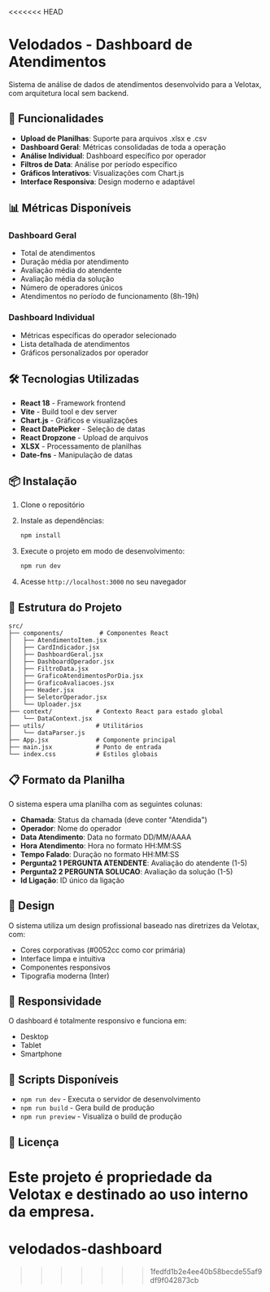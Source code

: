 <<<<<<< HEAD
# Velodados - Dashboard de Atendimentos

Sistema de análise de dados de atendimentos desenvolvido para a Velotax, com arquitetura local sem backend.

## 🚀 Funcionalidades

- **Upload de Planilhas**: Suporte para arquivos .xlsx e .csv
- **Dashboard Geral**: Métricas consolidadas de toda a operação
- **Análise Individual**: Dashboard específico por operador
- **Filtros de Data**: Análise por período específico
- **Gráficos Interativos**: Visualizações com Chart.js
- **Interface Responsiva**: Design moderno e adaptável

## 📊 Métricas Disponíveis

### Dashboard Geral
- Total de atendimentos
- Duração média por atendimento
- Avaliação média do atendente
- Avaliação média da solução
- Número de operadores únicos
- Atendimentos no período de funcionamento (8h-19h)

### Dashboard Individual
- Métricas específicas do operador selecionado
- Lista detalhada de atendimentos
- Gráficos personalizados por operador

## 🛠️ Tecnologias Utilizadas

- **React 18** - Framework frontend
- **Vite** - Build tool e dev server
- **Chart.js** - Gráficos e visualizações
- **React DatePicker** - Seleção de datas
- **React Dropzone** - Upload de arquivos
- **XLSX** - Processamento de planilhas
- **Date-fns** - Manipulação de datas

## 📦 Instalação

1. Clone o repositório
2. Instale as dependências:
   ```bash
   npm install
   ```

3. Execute o projeto em modo de desenvolvimento:
   ```bash
   npm run dev
   ```

4. Acesse `http://localhost:3000` no seu navegador

## 📁 Estrutura do Projeto

```
src/
├── components/          # Componentes React
│   ├── AtendimentoItem.jsx
│   ├── CardIndicador.jsx
│   ├── DashboardGeral.jsx
│   ├── DashboardOperador.jsx
│   ├── FiltroData.jsx
│   ├── GraficoAtendimentosPorDia.jsx
│   ├── GraficoAvaliacoes.jsx
│   ├── Header.jsx
│   ├── SeletorOperador.jsx
│   └── Uploader.jsx
├── context/            # Contexto React para estado global
│   └── DataContext.jsx
├── utils/              # Utilitários
│   └── dataParser.js
├── App.jsx             # Componente principal
├── main.jsx            # Ponto de entrada
└── index.css           # Estilos globais
```

## 📋 Formato da Planilha

O sistema espera uma planilha com as seguintes colunas:
- **Chamada**: Status da chamada (deve conter "Atendida")
- **Operador**: Nome do operador
- **Data Atendimento**: Data no formato DD/MM/AAAA
- **Hora Atendimento**: Hora no formato HH:MM:SS
- **Tempo Falado**: Duração no formato HH:MM:SS
- **Pergunta2 1 PERGUNTA ATENDENTE**: Avaliação do atendente (1-5)
- **Pergunta2 2 PERGUNTA SOLUCAO**: Avaliação da solução (1-5)
- **Id Ligação**: ID único da ligação

## 🎨 Design

O sistema utiliza um design profissional baseado nas diretrizes da Velotax, com:
- Cores corporativas (#0052cc como cor primária)
- Interface limpa e intuitiva
- Componentes responsivos
- Tipografia moderna (Inter)

## 📱 Responsividade

O dashboard é totalmente responsivo e funciona em:
- Desktop
- Tablet
- Smartphone

## 🔧 Scripts Disponíveis

- `npm run dev` - Executa o servidor de desenvolvimento
- `npm run build` - Gera build de produção
- `npm run preview` - Visualiza o build de produção

## 📄 Licença

Este projeto é propriedade da Velotax e destinado ao uso interno da empresa.
=======
# velodados-dashboard
>>>>>>> 1fedfd1b2e4ee40b58becde55af9df9f042873cb

